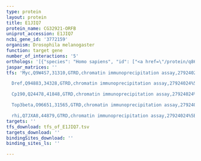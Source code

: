 ```yaml
---
type: protein
layout: protein
title: E1JIQ7
protein_name: CG32921-ORFB
uniprot_accession: E1JIQ7
ncbi_gene_id: '3772159'
organism: Drosophila melanogaster
function: target gene
number_of_interactions: '5'
orthologs: '[{"species": "Homo sapiens", "id": ["<a href=\"/protein/q86yt5\">Q86YT5</a>", "<a href=\"/protein/q13183\">Q13183</a>", "<a href=\"/protein/q8wwt9\">Q8WWT9</a>", "<a href=\"/protein/q9bzw2\">Q9BZW2</a>", "<a href=\"/protein/q9ukg4\">Q9UKG4</a>"]}, {"species": "Danio rerio", "id": ["<a href=\"/protein/b8a5j0\">B8A5J0</a>", "<a href=\"/protein/f1qz08\">F1QZ08</a>"]}, {"species": "Mus musculus", "id": ["<a href=\"/protein/q9es88\">Q9ES88</a>", "<a href=\"/protein/q67bt3\">Q67BT3</a>", "<a href=\"/protein/q91y63\">Q91Y63</a>", "<a href=\"/protein/q9jhi4\">Q9JHI4</a>"]}, {"species": "Rattus norvegicus", "id": ["<a href=\"/protein/a0a0h2uhm2\">A0A0H2UHM2</a>", "<a href=\"/protein/o35055\">O35055</a>", "<a href=\"/protein/a2vd10\">A2VD10</a>", "Q07782", "Q5EC47"]}]'
jaspar_matrices: ''
tfs: 'Myc,Q9W4S7,31310,GTRD,chromatin immunoprecipitation assay,27924024%5Buid%5D,No

  Dref,Q94883,34328,GTRD,chromatin immunoprecipitation assay,27924024%5Buid%5D,No

  Cp190,Q24478,41848,GTRD,chromatin immunoprecipitation assay,27924024%5Buid%5D,No

  Top3beta,O96651,31565,GTRD,chromatin immunoprecipitation assay,27924024%5Buid%5D,No

  rhi,Q7JXA8,44879,GTRD,chromatin immunoprecipitation assay,27924024%5Buid%5D,No'
targets: ''
tfs_download: tfs_of_E1JIQ7.tsv
targets_download: ''
bindingSites_download: ''
binding_sites_ls: ''

---
```

